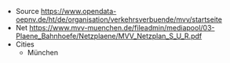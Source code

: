 * Source https://www.opendata-oepnv.de/ht/de/organisation/verkehrsverbuende/mvv/startseite
* Net https://www.mvv-muenchen.de/fileadmin/mediapool/03-Plaene_Bahnhoefe/Netzplaene/MVV_Netzplan_S_U_R.pdf
* Cities
  * München 